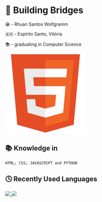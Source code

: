 # 🌉 Building Bridges
😁 - Rhuan Santos Wolfgramm

🇧🇷 - Espírito Santo, Vitória

📚 - graduating in Computer Science

<img src="https://raw.githubusercontent.com/devicons/devicon/master/icons/html5/html5-original.svg">

## 📚 Knowledge in
```
HTML; CSS; JAVASCRIPT and PYTHON
```
## 🕓 Recently Used Languages
<div>
<a href="https://github.com/JSRuwen">
<img loading="lazy" height="180em" src="https://github-readme-stats.vercel.app/api/top-langs/?username=JSRuwen&layout=compact&langs_count=7&theme=dracula"/>
<img loading="lazy" height="180em" src="https://github-readme-stats.vercel.app/api?username=JSRuwen&show_icons=true&theme=dracula&include_all_commits=true&count_private=true"/>
</div>
<!--
**JSRuwen/JSRuwen** is a ✨ _special_ ✨ repository because its `README.md` (this file) appears on your GitHub profile.

Here are some ideas to get you started:

- 🔭 I’m currently working on ...
- 🌱 I’m currently learning ...
- 👯 I’m looking to collaborate on ...
- 🤔 I’m looking for help with ...
- 💬 Ask me about ...
- 📫 How to reach me: ...
- 😄 Pronouns: ...
- ⚡ Fun fact: ...
-->

